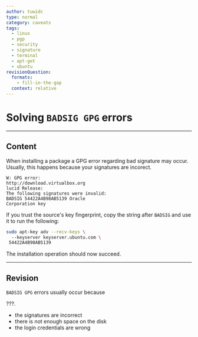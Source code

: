 ```yaml
---
author: tuwidc
type: normal
category: caveats
tags:
  - linux
  - pgp
  - security
  - signature
  - terminal
  - apt-get
  - ubuntu
revisionQuestion:
  formats:
    - fill-in-the-gap
  context: relative
---
```


# Solving `BADSIG GPG` errors


---

## Content

When installing a package a GPG error regarding bad signature may occur. Usually, this happens because your signatures are incorect.

```plain-text
W: GPG error: 
http://download.virtualbox.org 
lucid Release:  
The following signatures were invalid:
BADSIG 54422A4B98AB5139 Oracle
Corporation key
```

If you trust the source's key fingerprint, copy the string after `BADSIG` and use it to run the following:

```bash
sudo apt-key adv --recv-keys \ 
  --keyserver keyserver.ubuntu.com \
 54422A4B98AB5139
```

The installation operation should now succeed.


---

## Revision

`BADSIG GPG` errors usually occur because 

???.

- the signatures are incorrect
- there is not enough space on the disk
- the login credentials are wrong
